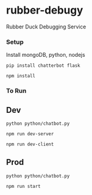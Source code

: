 # rubber-debugy
Rubber Duck Debugging Service

### Setup
Install mongoDB, python, nodejs

`pip install chatterbot flask`

`npm install`

### To Run

## Dev
`python python/chatbot.py`

`npm run dev-server`

`npm run dev-client`

## Prod
`python python/chatbot.py`

`npm run start`